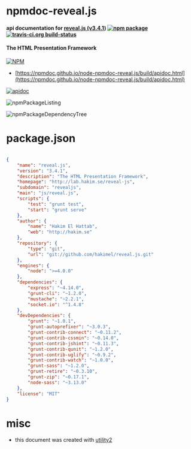 # npmdoc-reveal.js

#### api documentation for  [reveal.js (v3.4.1)](http://lab.hakim.se/reveal-js)  [![npm package](https://img.shields.io/npm/v/npmdoc-reveal.js.svg?style=flat-square)](https://www.npmjs.org/package/npmdoc-reveal.js) [![travis-ci.org build-status](https://api.travis-ci.org/npmdoc/node-npmdoc-reveal.js.svg)](https://travis-ci.org/npmdoc/node-npmdoc-reveal.js)

#### The HTML Presentation Framework

[![NPM](https://nodei.co/npm/reveal.js.png?downloads=true&downloadRank=true&stars=true)](https://www.npmjs.com/package/reveal.js)

- [https://npmdoc.github.io/node-npmdoc-reveal.js/build/apidoc.html](https://npmdoc.github.io/node-npmdoc-reveal.js/build/apidoc.html)

[![apidoc](https://npmdoc.github.io/node-npmdoc-reveal.js/build/screenCapture.buildCi.browser.%252Ftmp%252Fbuild%252Fapidoc.html.png)](https://npmdoc.github.io/node-npmdoc-reveal.js/build/apidoc.html)

![npmPackageListing](https://npmdoc.github.io/node-npmdoc-reveal.js/build/screenCapture.npmPackageListing.svg)

![npmPackageDependencyTree](https://npmdoc.github.io/node-npmdoc-reveal.js/build/screenCapture.npmPackageDependencyTree.svg)



# package.json

```json

{
    "name": "reveal.js",
    "version": "3.4.1",
    "description": "The HTML Presentation Framework",
    "homepage": "http://lab.hakim.se/reveal-js",
    "subdomain": "revealjs",
    "main": "js/reveal.js",
    "scripts": {
        "test": "grunt test",
        "start": "grunt serve"
    },
    "author": {
        "name": "Hakim El Hattab",
        "web": "http://hakim.se"
    },
    "repository": {
        "type": "git",
        "url": "git://github.com/hakimel/reveal.js.git"
    },
    "engines": {
        "node": ">=4.0.0"
    },
    "dependencies": {
        "express": "~4.14.0",
        "grunt-cli": "~1.2.0",
        "mustache": "~2.2.1",
        "socket.io": "^1.4.8"
    },
    "devDependencies": {
        "grunt": "~1.0.1",
        "grunt-autoprefixer": "~3.0.3",
        "grunt-contrib-connect": "~0.11.2",
        "grunt-contrib-cssmin": "~0.14.0",
        "grunt-contrib-jshint": "~0.11.3",
        "grunt-contrib-qunit": "~1.2.0",
        "grunt-contrib-uglify": "~0.9.2",
        "grunt-contrib-watch": "~1.0.0",
        "grunt-sass": "~1.2.0",
        "grunt-retire": "~0.3.10",
        "grunt-zip": "~0.17.1",
        "node-sass": "~3.13.0"
    },
    "license": "MIT"
}
```



# misc
- this document was created with [utility2](https://github.com/kaizhu256/node-utility2)

